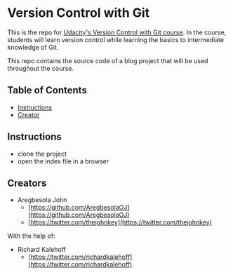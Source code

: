 # Version Control with Git

This is the repo for [Udacity's Version Control with Git course](). In the course, students will learn version control while learning the basics to intermediate knowledge of Git.

This repo contains the source code of a blog project that will be used throughout the course.

## Table of Contents

* [Instructions](#instructions)
* [Creator](#creators)

## Instructions

* clone the project
* open the index file in a browser

## Creators
* Aregbesola John
    - [https://github.com/AregbesolaOJ](https://github.com/AregbesolaOJ)
    - [https://twitter.com/thejohnkey](https://twitter.com/thejohnkey)

With the help of:
* Richard Kalehoff
    - [https://twitter.com/richardkalehoff](https://twitter.com/richardkalehoff)
